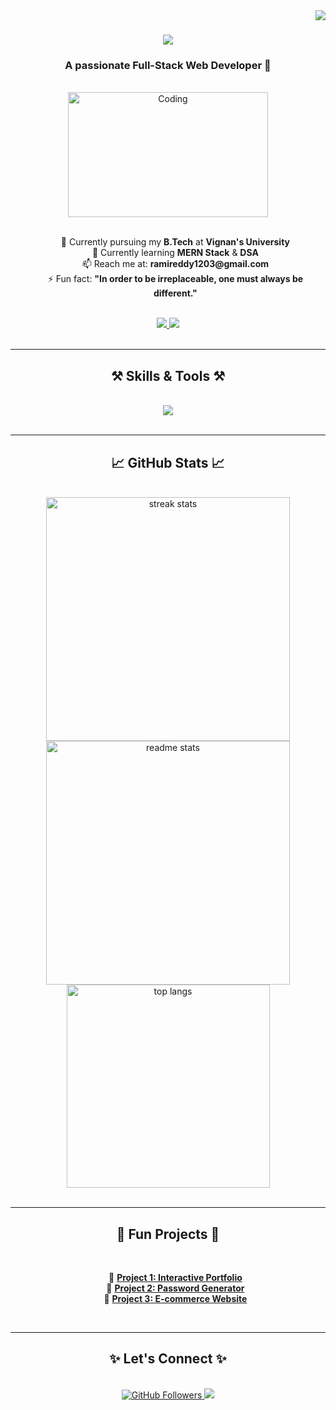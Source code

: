 <img align="right" src="https://visitor-badge.laobi.icu/badge?page_id=Nani1921.Nani1921" />

<h1 align="center">
    <img src="https://readme-typing-svg.herokuapp.com/?font=Fira+Code&size=40&pause=1000&center=true&vCenter=true&width=800&height=80&lines=Hello+World!+👋;I'm+Dasaradha+Ramireddy..!!" />
</h1>

<h3 align="center">A passionate Full-Stack Web Developer 🚀</h3>

<br/>

<div align="center">
    <img align="center" alt="Coding" width="320" height="200" src="https://media.giphy.com/media/qgQUggAC3Pfv687qPC/giphy.gif">
</div>

<br/>

<div align="center">
    <ul style="list-style:none;">
        <li>🔭 Currently pursuing my <b>B.Tech</b> at <b>Vignan's University</b></li>
        <li>🌱 Currently learning <b>MERN Stack</b> & <b>DSA</b></li>
        <li>📫 Reach me at: <b>ramireddy1203@gmail.com</b></li>
        <li>⚡ Fun fact: <b>"In order to be irreplaceable, one must always be different."</b></li>
    </ul>
</div>

<br/>

<div align="center"> 
  <a href="mailto:ramireddy1203@gmail.com">
    <img src="https://img.shields.io/badge/Gmail-D14836?style=for-the-badge&logo=gmail&logoColor=white" />
  </a>
  <a href="https://www.linkedin.com/in/dasaradha-rami-reddy/" target="_blank">
    <img src="https://img.shields.io/badge/LinkedIn-0A66C2?style=for-the-badge&logo=linkedin&logoColor=white" />
  </a>
</div>

<br/>
<hr/>

<h2 align="center">⚒️ Skills & Tools ⚒️</h2>
<br/>
<div align="center">
    <img src="https://skillicons.dev/icons?i=html,css,js,react,nodejs,mongodb,vscode,github,java,spring,mysql" />
</div>

<br/>
<hr/>

<h2 align="center">📈 GitHub Stats 📈</h2>
<br/>
<div align="center">
  <img width=390 src="https://github-readme-streak-stats.herokuapp.com/?user=Nani1921&count_private=true&theme=radical&border_radius=10" alt="streak stats"/>
  <img width=390 src="https://github-readme-stats.vercel.app/api?username=Nani1921&count_private=true&show_icons=true&theme=radical&rank_icon=github&border_radius=10" alt="readme stats" />
  <br/>
  <img width=325 src="https://github-readme-stats.vercel.app/api/top-langs/?username=Nani1921&hide=html&langs_count=8&layout=compact&theme=radical&border_radius=10" alt="top langs" />
</div>

<br/>
<hr/>

<h2 align="center">🌟 Fun Projects 🌟</h2>
<br/>
<div align="center">
    <ul style="list-style:none;">
        <li>🔗 <b><a href="https://github.com/Nani1921/Project1">Project 1: Interactive Portfolio</a></b></li>
        <li>🔗 <b><a href="https://github.com/Nani1921/Project2">Project 2: Password Generator</a></b></li>
        <li>🔗 <b><a href="https://github.com/Nani1921/Project3">Project 3: E-commerce Website</a></b></li>
    </ul>
</div>

<br/>
<hr/>

<h2 align="center">✨ Let's Connect ✨</h2>
<br/>
<div align="center">
    <a href="https://github.com/Nani1921">
        <img src="https://img.shields.io/github/followers/Nani1921?style=social" alt="GitHub Followers" />
    </a>
    <a href="https://www.linkedin.com/in/dasaradha-rami-reddy/">
        <img src="https://img.shields.io/badge/Follow%20Me-LinkedIn-blue?style=social&logo=linkedin" />
    </a>
</div>

<br/>
